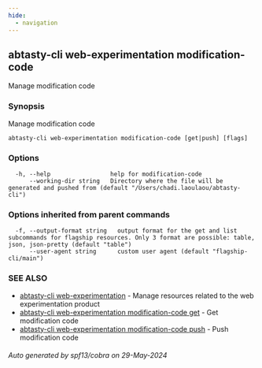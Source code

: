 ```yaml
---
hide:
  - navigation
---
```

## abtasty-cli web-experimentation modification-code

Manage modification code

### Synopsis

Manage modification code

```
abtasty-cli web-experimentation modification-code [get|push] [flags]
```

### Options

```
  -h, --help                 help for modification-code
      --working-dir string   Directory where the file will be generated and pushed from (default "/Users/chadi.laoulaou/abtasty-cli")
```

### Options inherited from parent commands

```
  -f, --output-format string   output format for the get and list subcommands for flagship resources. Only 3 format are possible: table, json, json-pretty (default "table")
      --user-agent string      custom user agent (default "flagship-cli/main")
```

### SEE ALSO

* [abtasty-cli web-experimentation](abtasty-cli_web-experimentation.md)	 - Manage resources related to the web experimentation product
* [abtasty-cli web-experimentation modification-code get](abtasty-cli_web-experimentation_modification-code_get.md)	 - Get modification code
* [abtasty-cli web-experimentation modification-code push](abtasty-cli_web-experimentation_modification-code_push.md)	 - Push modification code

###### Auto generated by spf13/cobra on 29-May-2024
